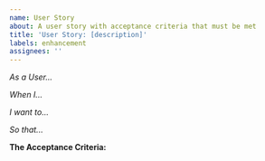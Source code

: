 ```yaml
---
name: User Story
about: A user story with acceptance criteria that must be met
title: 'User Story: [description]'
labels: enhancement
assignees: ''
---
```


*As a User...*


*When I...*


*I want to...*


*So that...*


**The Acceptance Criteria:**

